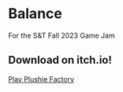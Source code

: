 # Balance
For the S&amp;T Fall 2023 Game Jam

## Download on itch.io!

[Play Plushie Factory](https://cocoamilka.itch.io/plushie-factory)

